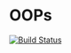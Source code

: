 # OOPs

[![Build Status](https://github.com/TommyCox/OOPs.jl/actions/workflows/CI.yml/badge.svg?branch=master)](https://github.com/TommyCox/OOPs.jl/actions/workflows/CI.yml?query=branch%3Amaster)
